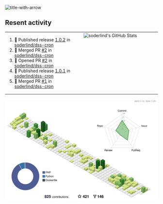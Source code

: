 
![title-with-arrow](https://github.com/soderlind/soderlind/assets/1649452/0f685042-97c3-46ba-b290-804d07f05370)



## Resent activity

<table width="100%" border="0"><tr><td width="49%">

<!--START_SECTION:activity-->
1. 🚀 Published release [1.0.2](https://github.com/soderlind/dss-cron/releases/tag/1.0.2) in [soderlind/dss-cron](https://github.com/soderlind/dss-cron)
2. 🎉 Merged PR [#2](https://github.com/soderlind/dss-cron/pull/2) in [soderlind/dss-cron](https://github.com/soderlind/dss-cron)
3. 💪 Opened PR [#2](https://github.com/soderlind/dss-cron/pull/2) in [soderlind/dss-cron](https://github.com/soderlind/dss-cron)
4. 🚀 Published release [1.0.1](https://github.com/soderlind/dss-cron/releases/tag/1.0.1) in [soderlind/dss-cron](https://github.com/soderlind/dss-cron)
5. 🎉 Merged PR [#1](https://github.com/soderlind/dss-cron/pull/1) in [soderlind/dss-cron](https://github.com/soderlind/dss-cron)
<!--END_SECTION:activity-->
  </td>
<td width="49%" valign="top">
     <img  alt="soderlind's GitHub Stats" src="https://awesome-github-stats.azurewebsites.net/user-stats/soderlind?cardType=octocat&theme=github&preferLogin=false&Title=FFFFFF&Border=FFFFFF" />
</td></tr></table>


![](./profile-3d-contrib/profile-green-animate.svg)


